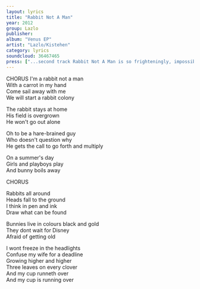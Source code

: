 ```yaml
---
layout: lyrics
title: "Rabbit Not A Man"
year: 2012
group: Lazlo
publisher: 
album: "Venus EP"
artist: "Lazlo/Kistehen"
category: lyrics
soundcloud: 36467465
press: ["...second track Rabbit Not A Man is so frighteningly, impossibly, balls to the wall AWESOME. The only time on the E.P Lazlo seems to cut loose and not worry about sounding utterly mental, over a wall of savage, power pop guitar riffs, one note keyboard lines and an utterly thrilling sense of momentum that never lets up. It’s completely wonderful...", "AAAMusic"]
---
```

CHORUS
I'm a rabbit not a man  
With a carrot in my hand  
Come sail away with me  
We will start a rabbit colony    

The rabbit stays at home  
His field is overgrown  
He won't go out alone  

Oh to be a hare-brained guy  
Who doesn't question why  
He gets the call to go forth and multiply  

On a summer's day  
Girls and playboys play  
And bunny boils away  

CHORUS  

Rabbits all around  
Heads fall to the ground  
I think in pen and ink  
Draw what can be found  

Bunnies live in colours black and gold  
They dont wait for Disney  
Afraid of getting old  

I wont freeze in the headlights  
Confuse my wife for a deadline  
Growing higher and higher  
Three leaves on every clover  
And my cup runneth over  
And my cup is running over  
